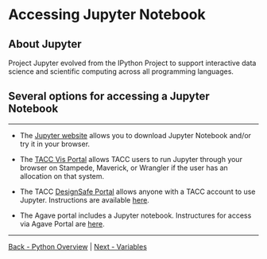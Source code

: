 # Accessing Jupyter Notebook

## About Jupyter

Project Jupyter evolved from the IPython Project to support interactive data science and 
scientific computing across all programming languages. 
 
## Several options for accessing a Jupyter Notebook

---
* The [Jupyter website](https://www.jupyter.org) allows you to download Jupyter Notebook and/or try it in your browser.

* The [TACC Vis Portal](https://vis.tacc.utexas.edu) allows TACC users to run Jupyter 
through your browser on Stampede, Maverick, or Wrangler if the user has an allocation on that system.

* The TACC [DesignSafe Portal](https://www.designsafe-ci.org) allows anyone with a TACC account to use Jupyter.  Instructions are available [here](intro_to_python_012_designsafe.md).

* The Agave portal includes a Jupyter notebook.  Instructures for access via Agave Portal are [here](intro_to_python_013_agave.md).

---

[Back - Python Overview](intro_to_python.md) | [Next - Variables](intro_to_python_016_variables.md) 
